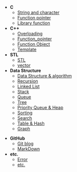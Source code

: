 * **C**
  * [String and character](/C/String_and_character.md)
  * [Function pointer](/C/Function_pointer.md)
  * [Library function](/C/Library_function.md)
* **C++**
  * [Overloading](/C++/Overloading.md)
  * [Function_pointer](/C++/Function_pointer.md)
  * [Function Object](/C++/Function_Object.md)
  * [Template](/C++/template.md)
* **STL**
  * [STL](/STL/STL.md)
  * [vector](/STL/vector.md)
* **Data Structure**
  * [Data Structure & algorithm](/Data_Structure/Data_Structure_algorithm.md)
  * [Recursion](/Data_Structure/Recursion.md)
  * [Linked List](/Data_Structure/Linked_List.md)
  * [Stack](/Data_Structure/Stack.md)
  * [Queue](/Data_Structure/Queue.md)
  * [Tree](/Data_Structure/Tree.md)
  * [Priority Queue & Heap](/Data_Structure/Priority_Queue_and_Heap.md)
  * [Sorting](/Data_Structure/Sorting.md)
  * [Search](/Data_Structure/Search.md)
  * [Table & Hash](/Data_Structure/Table_and_Hash.md)
  * [Graph](/Data_Structure/Graph.md)

- **GitHub**
  - [Git blog](/GitHub/Git_blog.md)
  - [MarkDown](/GitHub/MarkDown.md)
- **etc.**
  - [Error](/etc/Error.md)
  - [etc.](/etc/etc.md)


